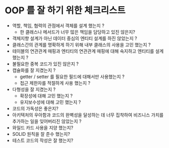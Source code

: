 # OOP 를 잘 하기 위한 체크리스트

- 역할, 책임, 협력의 관점에서 객체를 설계 했는지 ?
  - 한 클래스나 메서드가 너무 많은 책임을 담당하고 있진 않은지?
- 객체지향 설계가 아닌 데이터 중심의 엔티티 설계를 하진 않았는지 ?
- 클래스간의 관계를 명확하게 하기 위해 내부 클래스의 사용을 고민 했는지 ?
- 테이블의 연관관계 매핑과 엔티티의 연관관계 매핑에 대해 숙지하고 엔티티를 설계 했는지 ?
- 불필요한 중복 코드가 있진 않은지 ?
- 캡슐화를 잘 지켰는지 ?
  - getter / setter 를 필요한 필드에 대해서만 사용했는지 ?
  - 접근 제한자를 적절하게 사용 했는지 ?
- 다형성을 잘 지켰는지 ?
  - 확장성에 대해 고민 했는지 ?
  - 유지보수성에 대해 고민 했는지 ?
- 코드의 가독성은 좋은지?
- 아키텍처의 우아함과 코드의 완벽성을 달성하는 데 너무 집착하여 비즈니스 가치를 추가하는 일을 잊어버리진 않았는지 ?
- 와일드 카드 사용을 지양 했는지?
- SOLID 원칙을 잘 준수 했는지?
- 테스트 코드의 작성은 잘 했는지?
